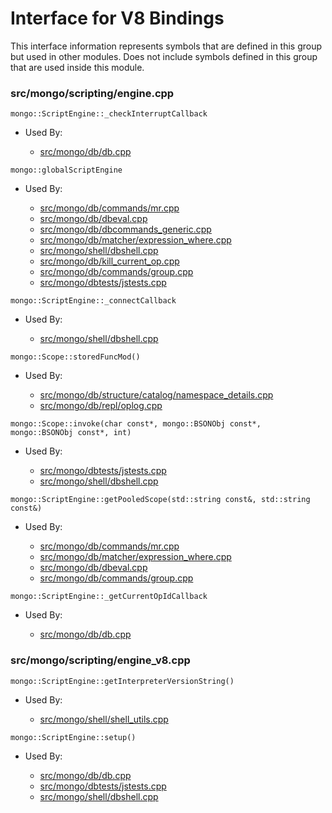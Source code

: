 
# Interface for V8 Bindings
This interface information represents symbols that are defined in this group but used in other modules.  Does not include symbols defined in this group that are used inside this module.

### src/mongo/scripting/engine.cpp

<div></div>

    mongo::ScriptEngine::_checkInterruptCallback

- Used By:

    - [src/mongo/db/db.cpp](../../../../process\_management/mongos\_and\_mongod\_mains)

<div></div>

    mongo::globalScriptEngine

- Used By:

    - [src/mongo/db/commands/mr.cpp](../../../../queries/database\_commands)
    - [src/mongo/db/dbeval.cpp](../../../../queries/database\_commands)
    - [src/mongo/db/dbcommands\_generic.cpp](../../../../queries/database\_commands)
    - [src/mongo/db/matcher/expression\_where.cpp](../../../../queries/core\_query\_system)
    - [src/mongo/shell/dbshell.cpp](../../../../mongo\_shell/mongo\_shell)
    - [src/mongo/db/kill\_current\_op.cpp](../../../../queries/client\_and\_operation\_tracking)
    - [src/mongo/db/commands/group.cpp](../../../../queries/database\_commands)
    - [src/mongo/dbtests/jstests.cpp](../../../../tests/unit\_tests)

<div></div>

    mongo::ScriptEngine::_connectCallback

- Used By:

    - [src/mongo/shell/dbshell.cpp](../../../../mongo\_shell/mongo\_shell)

<div></div>

    mongo::Scope::storedFuncMod()

- Used By:

    - [src/mongo/db/structure/catalog/namespace\_details.cpp](../../../../storage/storage\_layer\_structure)
    - [src/mongo/db/repl/oplog.cpp](../../../../replication/replication)

<div></div>

    mongo::Scope::invoke(char const*, mongo::BSONObj const*, mongo::BSONObj const*, int)

- Used By:

    - [src/mongo/dbtests/jstests.cpp](../../../../tests/unit\_tests)
    - [src/mongo/shell/dbshell.cpp](../../../../mongo\_shell/mongo\_shell)

<div></div>

    mongo::ScriptEngine::getPooledScope(std::string const&, std::string const&)

- Used By:

    - [src/mongo/db/commands/mr.cpp](../../../../queries/database\_commands)
    - [src/mongo/db/matcher/expression\_where.cpp](../../../../queries/core\_query\_system)
    - [src/mongo/db/dbeval.cpp](../../../../queries/database\_commands)
    - [src/mongo/db/commands/group.cpp](../../../../queries/database\_commands)

<div></div>

    mongo::ScriptEngine::_getCurrentOpIdCallback

- Used By:

    - [src/mongo/db/db.cpp](../../../../process\_management/mongos\_and\_mongod\_mains)

### src/mongo/scripting/engine\_v8.cpp

<div></div>

    mongo::ScriptEngine::getInterpreterVersionString()

- Used By:

    - [src/mongo/shell/shell\_utils.cpp](../../../../mongo\_shell/mongo\_shell)

<div></div>

    mongo::ScriptEngine::setup()

- Used By:

    - [src/mongo/db/db.cpp](../../../../process\_management/mongos\_and\_mongod\_mains)
    - [src/mongo/dbtests/jstests.cpp](../../../../tests/unit\_tests)
    - [src/mongo/shell/dbshell.cpp](../../../../mongo\_shell/mongo\_shell)
